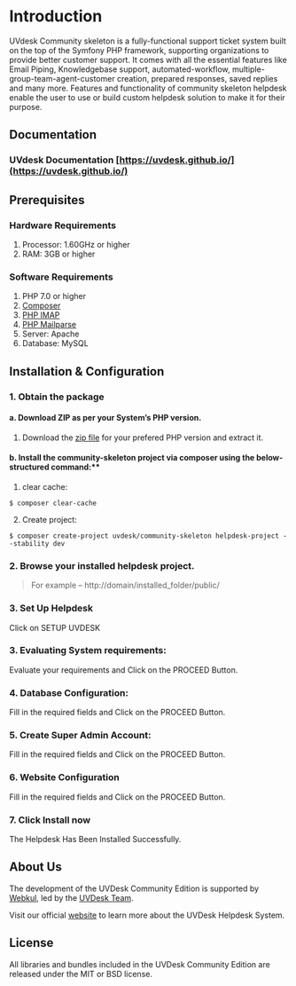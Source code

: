 # Introduction

UVdesk Community skeleton is a fully-functional support ticket system built on the top of the Symfony PHP framework, supporting organizations to provide better customer support.
It comes with all the essential features like Email Piping, Knowledgebase support, automated-workflow, multiple-group-team-agent-customer creation, prepared responses, saved replies and many more.
Features and functionality of community skeleton helpdesk enable the user to use or build custom helpdesk solution to make it for their purpose.

## Documentation

### UVdesk Documentation [https://uvdesk.github.io/](https://uvdesk.github.io/)

## Prerequisites

### Hardware Requirements
1. Processor: 1.60GHz or higher
2. RAM: 3GB or higher

### Software Requirements
1. PHP 7.0 or higher
2. [Composer](https://getcomposer.org/)
3. [PHP IMAP](https://php.net/manual/en/book.imap.php)
4. [PHP Mailparse](https://php.net/manual/en/book.mailparse.php)
2. Server: Apache
3. Database: MySQL

## Installation & Configuration

### 1. Obtain the package
    
#### a. Download ZIP as per your System’s PHP version.   

1. Download the [zip file](https://www.uvdesk.com/en/opensource/) for your prefered PHP version and extract it.

#### b. Install the community-skeleton project via composer using the below-structured command:**
    
1. clear cache:

~~~
$ composer clear-cache
~~~

2. Create project:
    
~~~
$ composer create-project uvdesk/community-skeleton helpdesk-project --stability dev
~~~

### 2. Browse your installed helpdesk project.
>For example – ht&#8203;tp://domain/installed_folder/public/

### 3. Set Up Helpdesk
Click on SETUP UVDESK 

### 3. Evaluating System requirements:
Evaluate your requirements and Click on the PROCEED Button.  

### 4. Database Configuration:
Fill in the required fields and Click on the PROCEED Button.

### 5. Create Super Admin Account:
Fill in the required fields and Click on the PROCEED Button.

### 6. Website Configuration
Fill in the required fields and Click on the PROCEED Button.

### 7. Click Install now
The Helpdesk Has Been Installed Successfully.


## About Us
The development of the UVDesk Community Edition is supported by [Webkul][webkul], led by the [UVDesk Team](https://www.uvdesk.com/en/team/).

Visit our official [website][webkul] to learn more about the UVDesk Helpdesk System.


## License
All libraries and bundles included in the UVDesk Community Edition are released under the MIT or BSD license.

[webkul]: https://webkul.com/